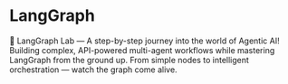 # LangGraph
🚀 LangGraph Lab — A step-by-step journey into the world of Agentic AI! Building complex, API-powered multi-agent workflows while mastering LangGraph from the ground up. From simple nodes to intelligent orchestration — watch the graph come alive.
